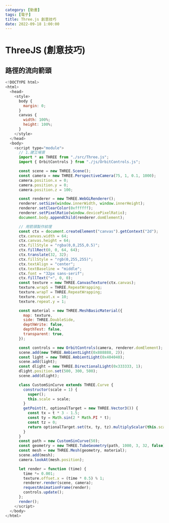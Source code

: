 ```yaml
---
category: [動畫]
tags: [電子]
title: Three.js 創意技巧
date: 2022-09-18 1:00:00
---
```


<style>
  table {
    width: 100%
    }
  td {
    vertical-align: center;
    text-align: center;
  }
  table.inputT{
    margin: 10px;
    width: auto;
    margin-left: auto;
    margin-right: auto;
    border: none;
  }
  input{
    text-align: center;
    padding: 0px 10px;
  }
  iframe{
    width: 100%;
    display: block;
    border-style:none;
  }
</style>

# ThreeJS (創意技巧)

## 路徑的流向箭頭

```js
<!DOCTYPE html>
<html>
  <head>
    <style>
      body {
        margin: 0;
      }
      canvas {
        width: 100%;
        height: 100%;
      }
    </style>
  </head>
  <body>
    <script type="module">
      // 1.建立場景
      import * as THREE from "./src/Three.js";
      import { OrbitControls } from "./js/OrbitControls.js";

      const scene = new THREE.Scene();
      const camera = new THREE.PerspectiveCamera(75, 1, 0.1, 1000);
      camera.position.x = 0;
      camera.position.y = 0;
      camera.position.z = 100;

      const renderer = new THREE.WebGLRenderer();
      renderer.setSize(window.innerWidth, window.innerHeight);
      renderer.setClearColor(0xffffff);
      renderer.setPixelRatio(window.devicePixelRatio);
      document.body.appendChild(renderer.domElement);

      // 用箭頭製作紋理
      const ctx = document.createElement("canvas").getContext("2d");
      ctx.canvas.width = 64;
      ctx.canvas.height = 64;
      ctx.fillStyle = "rgba(0,0,255,0.5)";
      ctx.fillRect(0, 0, 64, 64);
      ctx.translate(32, 32);
      ctx.fillStyle = "rgb(0,255,255)";
      ctx.textAlign = "center";
      ctx.textBaseline = "middle";
      ctx.font = "32px sans-serif";
      ctx.fillText("⬅", 0, 0);
      const texture = new THREE.CanvasTexture(ctx.canvas);
      texture.wrapS = THREE.RepeatWrapping;
      texture.wrapT = THREE.RepeatWrapping;
      texture.repeat.x = 10;
      texture.repeat.y = 1;

      const material = new THREE.MeshBasicMaterial({
        map: texture,
        side: THREE.DoubleSide,
        depthWrite: false,
        depthTest: false,
        transparent: true,
      });

      const controls = new OrbitControls(camera, renderer.domElement);
      scene.add(new THREE.AmbientLight(0x888888, 2));
      const light = new THREE.AmbientLight(0x404040);
      scene.add(light);
      const dlight = new THREE.DirectionalLight(0x333333, 1);
      dlight.position.set(500, 300, 500);
      scene.add(dlight);

      class CustomSinCurve extends THREE.Curve {
        constructor(scale = 1) {
          super();
          this.scale = scale;
        }
        getPoint(t, optionalTarget = new THREE.Vector3()) {
          const tx = t * 3 - 1.5;
          const ty = Math.sin(2 * Math.PI * t);
          const tz = 0;
          return optionalTarget.set(tx, ty, tz).multiplyScalar(this.scale);
        }
      }
      const path = new CustomSinCurve(50);
      const geometry = new THREE.TubeGeometry(path, 1000, 3, 32, false);
      const mesh = new THREE.Mesh(geometry, material);
      scene.add(mesh);
      camera.lookAt(mesh.position);

      let render = function (time) {
        time *= 0.001;
        texture.offset.x = (time * 0.5) % 1;
        renderer.render(scene, camera);
        requestAnimationFrame(render);
        controls.update();
      };
      render();
    </script>
  </body>
</html>
```

<iframe id="flow"></iframe>

<script>
document.getElementById("flow").src ="../assets/html/3d/flow.html";
</script>
